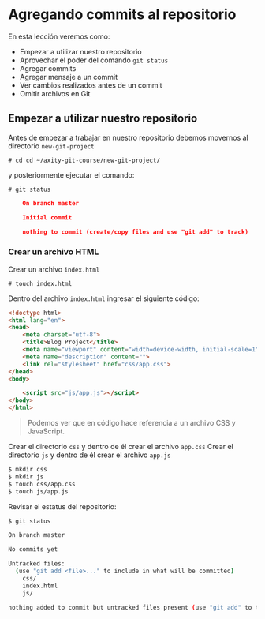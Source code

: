 # Agregando commits al repositorio

En esta lección veremos como:

 - Empezar a utilizar nuestro repositorio
 - Aprovechar el poder del comando `git status`
 - Agregar commits
 - Agregar mensaje a un commit
 - Ver cambios realizados antes de un commit
 - Omitir archivos en Git

## Empezar a utilizar nuestro repositorio

Antes de empezar a trabajar en nuestro repositorio debemos movernos al directorio `new-git-project` 

    # cd cd ~/axity-git-course/new-git-project/
    
y posteriormente ejecutar el comando:

    # git status

```json
    On branch master

    Initial commit

    nothing to commit (create/copy files and use "git add" to track)
```

### Crear un archivo HTML

Crear un archivo `index.html` 

    # touch index.html

Dentro del archivo `index.html` ingresar el siguiente código:

```html
<!doctype html>
<html lang="en">
<head>
    <meta charset="utf-8">
    <title>Blog Project</title>
    <meta name="viewport" content="width=device-width, initial-scale=1">
    <meta name="description" content="">
    <link rel="stylesheet" href="css/app.css">
</head>
<body>

    <script src="js/app.js"></script>
</body>
</html>
```

> Podemos ver que en código hace referencia a un archivo CSS  y JavaScript.

Crear el directorio `css` y dentro de él crear el archivo `app.css`
Crear el directorio `js` y dentro de él crear el archivo `app.js`

```bash
$ mkdir css
$ mkdir js
$ touch css/app.css
$ touch js/app.js
```

Revisar el estatus del repositorio:

```bash
$ git status
```
```bash
On branch master

No commits yet

Untracked files:
  (use "git add <file>..." to include in what will be committed)
	css/
	index.html
	js/

nothing added to commit but untracked files present (use "git add" to track)
```

<!--stackedit_data:
eyJoaXN0b3J5IjpbLTE3ODQ2NjUxNDcsLTE4OTg5ODQ3MjIsLT
U4MzA4MDYyNCwxNzE4MjM3MjgxLDEzMjU3NDYzNzQsMTU2MjQz
NTI3OSwxNzUwMjA5NTQ2LDQyMTA0MzY2LDIwNDAyMjg5NjksLT
E3NTg5ODQ3MjQsMTMyNjk0Njc2NywxODE1MTIxNzgwLDQxNjM1
ODA2M119
-->